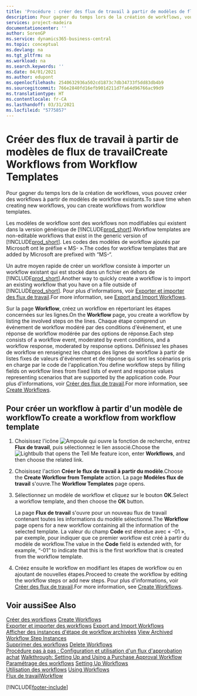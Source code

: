 ```yaml
---
title: 'Procédure : créer des flux de travail à partir de modèles de flux de travail | Microsoft Docs'
description: Pour gagner du temps lors de la création de workflows, vous pouvez créer des workflows à partir de modèles de workflow existants.
services: project-madeira
documentationcenter: ''
author: SorenGP
ms.service: dynamics365-business-central
ms.topic: conceptual
ms.devlang: na
ms.tgt_pltfrm: na
ms.workload: na
ms.search.keywords: ''
ms.date: 04/01/2021
ms.author: edupont
ms.openlocfilehash: 2540632936a502cd1873c7db34733f5dd83db4b9
ms.sourcegitcommit: 766e2840fd16efb901d211d7fa64d96766ac99d9
ms.translationtype: HT
ms.contentlocale: fr-CA
ms.lasthandoff: 03/31/2021
ms.locfileid: "5775857"
---
```

# <a name="create-workflows-from-workflow-templates"></a><span data-ttu-id="f3428-103">Créer des flux de travail à partir de modèles de flux de travail</span><span class="sxs-lookup"><span data-stu-id="f3428-103">Create Workflows from Workflow Templates</span></span>
<span data-ttu-id="f3428-104">Pour gagner du temps lors de la création de workflows, vous pouvez créer des workflows à partir de modèles de workflow existants.</span><span class="sxs-lookup"><span data-stu-id="f3428-104">To save time when creating new workflows, you can create workflows from workflow templates.</span></span>  

 <span data-ttu-id="f3428-105">Les modèles de workflow sont des workflows non modifiables qui existent dans la version générique de [!INCLUDE[prod_short](includes/prod_short.md)].</span><span class="sxs-lookup"><span data-stu-id="f3428-105">Workflow templates are non-editable workflows that exist in the generic version of [!INCLUDE[prod_short](includes/prod_short.md)].</span></span> <span data-ttu-id="f3428-106">Les codes des modèles de workflow ajoutés par Microsoft ont le préfixe « MS- ».</span><span class="sxs-lookup"><span data-stu-id="f3428-106">The codes for workflow templates that are added by Microsoft are prefixed with “MS-“.</span></span>  

 <span data-ttu-id="f3428-107">Un autre moyen rapide de créer un workflow consiste à importer un workflow existant qui est stocké dans un fichier en dehors de [!INCLUDE[prod_short](includes/prod_short.md)].</span><span class="sxs-lookup"><span data-stu-id="f3428-107">Another way to quickly create a workflow is to import an existing workflow that you have on a file outside of [!INCLUDE[prod_short](includes/prod_short.md)].</span></span> <span data-ttu-id="f3428-108">Pour plus d'informations, voir [Exporter et importer des flux de travail](across-how-to-export-and-import-workflows.md).</span><span class="sxs-lookup"><span data-stu-id="f3428-108">For more information, see [Export and Import Workflows](across-how-to-export-and-import-workflows.md).</span></span>  

<span data-ttu-id="f3428-109">Sur la page **Workflow**, créez un workflow en répertoriant les étapes concernées sur les lignes.</span><span class="sxs-lookup"><span data-stu-id="f3428-109">On the **Workflow** page, you create a workflow by listing the involved steps on the lines.</span></span> <span data-ttu-id="f3428-110">Chaque étape comprend un événement de workflow modéré par des conditions d'événement, et une réponse de workflow modérée par des options de réponse.</span><span class="sxs-lookup"><span data-stu-id="f3428-110">Each step consists of a workflow event, moderated by event conditions, and a workflow response, moderated by response options.</span></span> <span data-ttu-id="f3428-111">Définissez les phases de workflow en renseignez les champs des lignes de workflow à partir de listes fixes de valeurs d'événement et de réponse qui sont les scénarios pris en charge par le code de l'application.</span><span class="sxs-lookup"><span data-stu-id="f3428-111">You define workflow steps by filling fields on workflow lines from fixed lists of event and response values representing scenarios that are supported by the application code.</span></span> <span data-ttu-id="f3428-112">Pour plus d'informations, voir [Créer des flux de travail](across-how-to-create-workflows.md).</span><span class="sxs-lookup"><span data-stu-id="f3428-112">For more information, see [Create Workflows](across-how-to-create-workflows.md).</span></span>  

## <a name="to-create-a-workflow-from-workflow-template"></a><span data-ttu-id="f3428-113">Pour créer un workflow à partir d'un modèle de workflow</span><span class="sxs-lookup"><span data-stu-id="f3428-113">To create a workflow from workflow template</span></span>  
1.  <span data-ttu-id="f3428-114">Choisissez l'icône ![Ampoule qui ouvre la fonction de recherche](media/ui-search/search_small.png "Dites-moi ce que vous voulez faire"), entrez **Flux de travail**, puis sélectionnez le lien associé.</span><span class="sxs-lookup"><span data-stu-id="f3428-114">Choose the ![Lightbulb that opens the Tell Me feature](media/ui-search/search_small.png "Tell me what you want to do") icon, enter **Workflows**, and then choose the related link.</span></span>  
2.  <span data-ttu-id="f3428-115">Choisissez l'action **Créer le flux de travail à partir du modèle**.</span><span class="sxs-lookup"><span data-stu-id="f3428-115">Choose the **Create Workflow from Template** action.</span></span> <span data-ttu-id="f3428-116">La page **Modèles flux de travail** s'ouvre.</span><span class="sxs-lookup"><span data-stu-id="f3428-116">The **Workflow Templates** page opens.</span></span>  
3.  <span data-ttu-id="f3428-117">Sélectionnez un modèle de workflow et cliquez sur le bouton **OK**.</span><span class="sxs-lookup"><span data-stu-id="f3428-117">Select a workflow template, and then choose the **OK** button.</span></span>  

     <span data-ttu-id="f3428-118">La page **Flux de travail** s'ouvre pour un nouveau flux de travail contenant toutes les informations du modèle sélectionné.</span><span class="sxs-lookup"><span data-stu-id="f3428-118">The **Workflow** page opens for a new workflow containing all the information of the selected template.</span></span> <span data-ttu-id="f3428-119">La valeur du champ **Code** est étendue avec « -01 », par exemple, pour indiquer que ce premier workflow est créé à partir du modèle de workflow.</span><span class="sxs-lookup"><span data-stu-id="f3428-119">The value in the **Code** field is extended with, for example, “-01” to indicate that this is the first workflow that is created from the workflow template.</span></span>  
4.  <span data-ttu-id="f3428-120">Créez ensuite le workflow en modifiant les étapes de workflow ou en ajoutant de nouvelles étapes.</span><span class="sxs-lookup"><span data-stu-id="f3428-120">Proceed to create the workflow by editing the workflow steps or add new steps.</span></span> <span data-ttu-id="f3428-121">Pour plus d'informations, voir [Créer des flux de travail](across-how-to-create-workflows.md).</span><span class="sxs-lookup"><span data-stu-id="f3428-121">For more information, see [Create Workflows](across-how-to-create-workflows.md).</span></span>  

## <a name="see-also"></a><span data-ttu-id="f3428-122">Voir aussi</span><span class="sxs-lookup"><span data-stu-id="f3428-122">See Also</span></span>  
 <span data-ttu-id="f3428-123">[Créer des workflows](across-how-to-create-workflows.md) </span><span class="sxs-lookup"><span data-stu-id="f3428-123">[Create Workflows](across-how-to-create-workflows.md) </span></span>  
 <span data-ttu-id="f3428-124">[Exporter et importer des workflows](across-how-to-export-and-import-workflows.md) </span><span class="sxs-lookup"><span data-stu-id="f3428-124">[Export and Import Workflows](across-how-to-export-and-import-workflows.md) </span></span>  
 <span data-ttu-id="f3428-125">[Afficher des instances d'étape de workflow archivées](across-how-to-view-archived-workflow-step-instances.md) </span><span class="sxs-lookup"><span data-stu-id="f3428-125">[View Archived Workflow Step Instances](across-how-to-view-archived-workflow-step-instances.md) </span></span>  
 <span data-ttu-id="f3428-126">[Supprimer des workflows](across-how-to-delete-workflows.md) </span><span class="sxs-lookup"><span data-stu-id="f3428-126">[Delete Workflows](across-how-to-delete-workflows.md) </span></span>  
 <span data-ttu-id="f3428-127">[Procédure pas à pas : Configuration et utilisation d'un flux d'approbation achat](walkthrough-setting-up-and-using-a-purchase-approval-workflow.md) </span><span class="sxs-lookup"><span data-stu-id="f3428-127">[Walkthrough: Setting Up and Using a Purchase Approval Workflow](walkthrough-setting-up-and-using-a-purchase-approval-workflow.md) </span></span>  
 <span data-ttu-id="f3428-128">[Paramétrage des workflows](across-set-up-workflows.md) </span><span class="sxs-lookup"><span data-stu-id="f3428-128">[Setting Up Workflows](across-set-up-workflows.md) </span></span>  
 <span data-ttu-id="f3428-129">[Utilisation des workflows](across-use-workflows.md) </span><span class="sxs-lookup"><span data-stu-id="f3428-129">[Using Workflows](across-use-workflows.md) </span></span>  
 [<span data-ttu-id="f3428-130">Flux de travail</span><span class="sxs-lookup"><span data-stu-id="f3428-130">Workflow</span></span>](across-workflow.md)   


[!INCLUDE[footer-include](includes/footer-banner.md)]